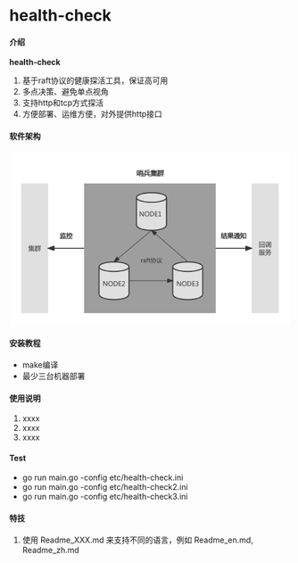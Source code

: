 # health-check

#### 介绍
**health-check**
1. 基于raft协议的健康探活工具，保证高可用
2. 多点决策、避免单点视角
3. 支持http和tcp方式探活
4. 方便部署、运维方便，对外提供http接口

#### 软件架构

![架构图](./docs/assets/health-check.png)

#### 安装教程

+ make编译
+ 最少三台机器部署

#### 使用说明

1.  xxxx
2.  xxxx
3.  xxxx


#### Test
+ go run main.go -config etc/health-check.ini
+ go run main.go -config etc/health-check2.ini
+ go run main.go -config etc/health-check3.ini

#### 特技

1.  使用 Readme\_XXX.md 来支持不同的语言，例如 Readme\_en.md, Readme\_zh.md